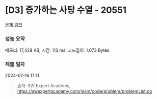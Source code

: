 # [D3] 증가하는 사탕 수열 - 20551 

[문제 링크](https://swexpertacademy.com/main/code/problem/problemDetail.do?contestProbId=AY4XhKTKU0IDFARM) 

### 성능 요약

메모리: 17,428 KB, 시간: 113 ms, 코드길이: 1,073 Bytes

### 제출 일자

2024-07-16 17:11



> 출처: SW Expert Academy, https://swexpertacademy.com/main/code/problem/problemList.do